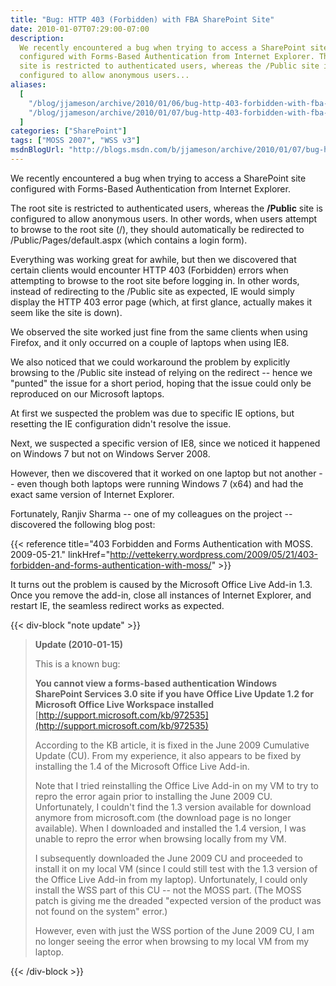 ```yaml
---
title: "Bug: HTTP 403 (Forbidden) with FBA SharePoint Site"
date: 2010-01-07T07:29:00-07:00
description:
  We recently encountered a bug when trying to access a SharePoint site
  configured with Forms-Based Authentication from Internet Explorer. The root
  site is restricted to authenticated users, whereas the /Public site is
  configured to allow anonymous users...
aliases:
  [
    "/blog/jjameson/archive/2010/01/06/bug-http-403-forbidden-with-fba-sharepoint-site.aspx",
    "/blog/jjameson/archive/2010/01/07/bug-http-403-forbidden-with-fba-sharepoint-site.aspx",
  ]
categories: ["SharePoint"]
tags: ["MOSS 2007", "WSS v3"]
msdnBlogUrl: "http://blogs.msdn.com/b/jjameson/archive/2010/01/07/bug-http-403-forbidden-with-fba-sharepoint-site.aspx"
---
```


We recently encountered a bug when trying to access a SharePoint site configured
with Forms-Based Authentication from Internet Explorer.

The root site is restricted to authenticated users, whereas the **/Public** site
is configured to allow anonymous users. In other words, when users attempt to
browse to the root site (/), they should automatically be redirected to
/Public/Pages/default.aspx (which contains a login form).

Everything was working great for awhile, but then we discovered that certain
clients would encounter HTTP 403 (Forbidden) errors when attempting to browse to
the root site before logging in. In other words, instead of redirecting to the
/Public site as expected, IE would simply display the HTTP 403 error page
(which, at first glance, actually makes it seem like the site is down).

We observed the site worked just fine from the same clients when using Firefox,
and it only occurred on a couple of laptops when using IE8.

We also noticed that we could workaround the problem by explicitly browsing to
the /Public site instead of relying on the redirect -- hence we "punted" the
issue for a short period, hoping that the issue could only be reproduced on our
Microsoft laptops.

At first we suspected the problem was due to specific IE options, but resetting
the IE configuration didn't resolve the issue.

Next, we suspected a specific version of IE8, since we noticed it happened on
Windows 7 but not on Windows Server 2008.

However, then we discovered that it worked on one laptop but not another -- even
though both laptops were running Windows 7 (x64) and had the exact same version
of Internet Explorer.

Fortunately, Ranjiv Sharma -- one of my colleagues on the project -- discovered
the following blog post:

{{< reference
title="403 Forbidden and Forms Authentication with MOSS. 2009-05-21."
linkHref="http://vettekerry.wordpress.com/2009/05/21/403-forbidden-and-forms-authentication-with-moss/" >}}

It turns out the problem is caused by the Microsoft Office Live Add-in 1.3. Once
you remove the add-in, close all instances of Internet Explorer, and restart IE,
the seamless redirect works as expected.

{{< div-block "note update" >}}

> **Update (2010-01-15)**
>
> This is a known bug:
>
> **You cannot view a forms-based authentication Windows SharePoint Services 3.0
> site if you have Office Live Update 1.2 for Microsoft Office Live Workspace
> installed**\
> [http://support.microsoft.com/kb/972535](http://support.microsoft.com/kb/972535)
>
> According to the KB article, it is fixed in the June 2009 Cumulative Update
> (CU). From my experience, it also appears to be fixed by installing the 1.4 of
> the Microsoft Office Live Add-in.
>
> Note that I tried reinstalling the Office Live Add-in on my VM to try to repro
> the error again prior to installing the June 2009 CU. Unfortunately, I
> couldn't find the 1.3 version available for download anymore from
> microsoft.com (the download page is no longer available). When I downloaded
> and installed the 1.4 version, I was unable to repro the error when browsing
> locally from my VM.
>
> I subsequently downloaded the June 2009 CU and proceeded to install it on my
> local VM (since I could still test with the 1.3 version of the Office Live
> Add-in from my laptop). Unfortunately, I could only install the WSS part of
> this CU -- not the MOSS part. (The MOSS patch is giving me the dreaded
> "expected version of the product was not found on the system" error.)
>
> However, even with just the WSS portion of the June 2009 CU, I am no longer
> seeing the error when browsing to my local VM from my laptop.

{{< /div-block >}}
